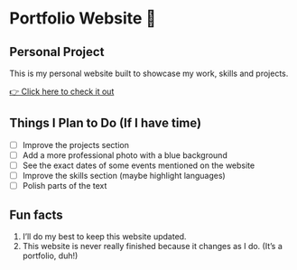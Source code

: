 # Portfolio Website 🌸
## Personal Project

This is my personal website built to showcase my work, skills and projects.

[👉 Click here to check it out](https://a104437ana.github.io/)

## Things I Plan to Do (If I have time)
- [ ] Improve the projects section
- [ ] Add a more professional photo with a blue background
- [ ] See the exact dates of some events mentioned on the website
- [ ] Improve the skills section (maybe highlight languages)
- [ ] Polish parts of the text

## Fun facts
1. I’ll do my best to keep this website updated.
2. This website is never really finished because it changes as I do. (It’s a portfolio, duh!)